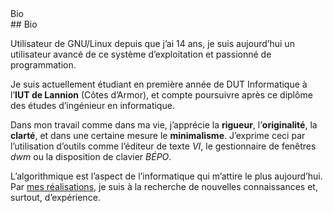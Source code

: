 <article>
<nav>Bio</nav>
<data>
## Bio

Utilisateur de GNU/Linux depuis que j’ai 14 ans, je suis aujourd’hui un utilisateur avancé de ce système d’exploitation et passionné de programmation.

Je suis actuellement étudiant en première année de DUT Informatique à l’**IUT de Lannion** (Côtes d’Armor), et compte poursuivre après ce diplôme des études d’ingénieur en informatique.

Dans mon travail comme dans ma vie, j’apprécie la **rigueur**, l’**originalité**, la **clarté**, et dans une certaine mesure le **minimalisme**. J’exprime ceci par l’utilisation d’outils comme l’éditeur de texte *VI*, le gestionnaire de fenêtres *dwm* ou la disposition de clavier *BÉPO*.

L’algorithmique est l’aspect de l’informatique qui m’attire le plus aujourd’hui. Par [mes réalisations](https://github.com/ribacq), je suis à la recherche de nouvelles connaissances et, surtout, d’expérience.
</data>
</article>

